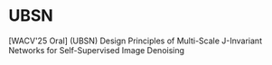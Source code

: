 # UBSN
[WACV'25 Oral] (UBSN) Design Principles of Multi-Scale J-Invariant Networks for Self-Supervised Image Denoising
